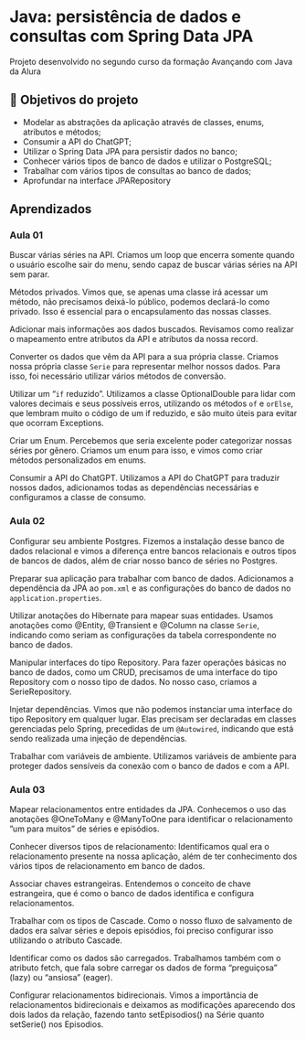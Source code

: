 # Java: persistência de dados e consultas com Spring Data JPA

Projeto desenvolvido no segundo curso da formação Avançando com Java da Alura


## 🔨 Objetivos do projeto

- Modelar as abstrações da aplicação através de classes, enums, atributos e métodos;
- Consumir a API do ChatGPT;
- Utilizar o Spring Data JPA para persistir dados no banco;
- Conhecer vários tipos de banco de dados e utilizar o PostgreSQL;
- Trabalhar com vários tipos de consultas ao banco de dados;
- Aprofundar na interface JPARepository

## Aprendizados

### Aula 01

Buscar várias séries na API. Criamos um loop que encerra somente quando o usuário escolhe sair do menu, sendo capaz de buscar várias séries na API sem parar.

Métodos privados. Vimos que, se apenas uma classe irá acessar um método, não precisamos deixá-lo público, podemos declará-lo como privado. Isso é essencial para o encapsulamento das nossas classes.

Adicionar mais informações aos dados buscados. Revisamos como realizar o mapeamento entre atributos da API e atributos da nossa record.

Converter os dados que vêm da API para a sua própria classe. Criamos nossa própria classe `Serie` para representar melhor nossos dados. Para isso, foi necessário utilizar vários métodos de conversão.

Utilizar um “`if` reduzido”. Utilizamos a classe OptionalDouble para lidar com valores decimais e seus possíveis erros, utilizando os métodos `of` e `orElse`, que lembram muito o código de um if reduzido, e são muito úteis para evitar que ocorram Exceptions.

Criar um Enum. Percebemos que seria excelente poder categorizar nossas séries por gênero. Criamos um enum para isso, e vimos como criar métodos personalizados em enums.

Consumir a API do ChatGPT. Utilizamos a API do ChatGPT para traduzir nossos dados, adicionamos todas as dependências necessárias e configuramos a classe de consumo.

### Aula 02

Configurar seu ambiente Postgres. Fizemos a instalação desse banco de dados relacional e vimos a diferença entre bancos relacionais e outros tipos de bancos de dados, além de criar nosso banco de séries no Postgres.

Preparar sua aplicação para trabalhar com banco de dados. Adicionamos a dependência da JPA ao `pom.xml` e as configurações do banco de dados no `application.properties`.

Utilizar anotações do Hibernate para mapear suas entidades. Usamos anotações como @Entity, @Transient e @Column na classe `Serie`, indicando como seriam as configurações da tabela correspondente no banco de dados.

Manipular interfaces do tipo Repository. Para fazer operações básicas no banco de dados, como um CRUD, precisamos de uma interface do tipo Repository com o nosso tipo de dados. No nosso caso, criamos a SerieRepository.

Injetar dependências. Vimos que não podemos instanciar uma interface do tipo Repository em qualquer lugar. Elas precisam ser declaradas em classes gerenciadas pelo Spring, precedidas de um `@Autowired`, indicando que está sendo realizada uma injeção de dependências.

Trabalhar com variáveis de ambiente. Utilizamos variáveis de ambiente para proteger dados sensíveis da conexão com o banco de dados e com a API.

### Aula 03

Mapear relacionamentos entre entidades da JPA. Conhecemos o uso das anotações @OneToMany e @ManyToOne para identificar o relacionamento ”um para muitos” de séries e episódios.

Conhecer diversos tipos de relacionamento: Identificamos qual era o relacionamento presente na nossa aplicação, além de ter conhecimento dos vários tipos de relacionamento em banco de dados.

Associar chaves estrangeiras. Entendemos o conceito de chave estrangeira, que é como o banco de dados identifica e configura relacionamentos.

Trabalhar com os tipos de Cascade. Como o nosso fluxo de salvamento de dados era salvar séries e depois episódios, foi preciso configurar isso utilizando o atributo Cascade.

Identificar como os dados são carregados. Trabalhamos também com o atributo fetch, que fala sobre carregar os dados de forma “preguiçosa” (lazy) ou “ansiosa” (eager).

Configurar relacionamentos bidirecionais. Vimos a importância de relacionamentos bidirecionais e deixamos as modificações aparecendo dos dois lados da relação, fazendo tanto setEpisodios() na Série quanto setSerie() nos Episodios.
